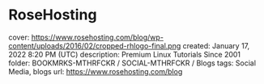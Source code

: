 # RoseHosting

cover: https://www.rosehosting.com/blog/wp-content/uploads/2016/02/cropped-rhlogo-final.png
created: January 17, 2022 8:20 PM (UTC)
description: Premium Linux Tutorials Since 2001
folder: BOOKMRKS-MTHRFCKR / SOCIAL-MTHRFCKR / Blogs
tags: Social Media, blogs
url: https://www.rosehosting.com/blog